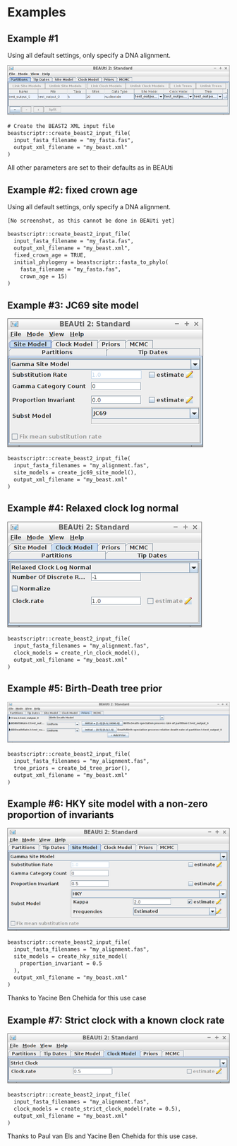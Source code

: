 # Examples

## Example #1

Using all default settings, only specify a DNA alignment.

![All default](all_default.png)

```
# Create the BEAST2 XML input file
beastscriptr::create_beast2_input_file(
  input_fasta_filename = "my_fasta.fas",
  output_xml_filename = "my_beast.xml"
)
```

All other parameters are set to their defaults as in BEAUti

## Example #2: fixed crown age

Using all default settings, only specify a DNA alignment.

```
[No screenshot, as this cannot be done in BEAUti yet]
```

```
beastscriptr::create_beast2_input_file(
  input_fasta_filename = "my_fasta.fas",
  output_xml_filename = "my_beast.xml",
  fixed_crown_age = TRUE,
  initial_phylogeny = beastscriptr::fasta_to_phylo(
    fasta_filename = "my_fasta.fas",
    crown_age = 15)
)
```

## Example #3: JC69 site model

![JC69](jc69_2_4.png)

```
beastscriptr::create_beast2_input_file(
  input_fasta_filenames = "my_alignment.fas",
  site_models = create_jc69_site_model(), 
  output_xml_filename = "my_beast.xml"
)
```

## Example #4: Relaxed clock log normal

![Relaxed clock log normal](relaxed_clock_log_normal_2_4.png)

```
beastscriptr::create_beast2_input_file(
  input_fasta_filenames = "my_alignment.fas",
  clock_models = create_rln_clock_model(), 
  output_xml_filename = "my_beast.xml"
)
```

## Example #5: Birth-Death tree prior

![Birth-Death tree prior](birth_death_2_4.png)

```
beastscriptr::create_beast2_input_file(
  input_fasta_filenames = "my_alignment.fas",
  tree_priors = create_bd_tree_prior(), 
  output_xml_filename = "my_beast.xml"
)
```

## Example #6: HKY site model with a non-zero proportion of invariants

![HKY example](hky_prop_invariant_0_5_2_4.png)

```
beastscriptr::create_beast2_input_file(
  input_fasta_filenames = "my_alignment.fas",
  site_models = create_hky_site_model(
    proportion_invariant = 0.5
  ), 
  output_xml_filename = "my_beast.xml"
)
```

Thanks to Yacine Ben Chehida for this use case

## Example #7: Strict clock with a known clock rate

![Strict clock with a rate of 0.5](strict_clock_rate_0_5_2_4.png)

```
beastscriptr::create_beast2_input_file(
  input_fasta_filenames = "my_alignment.fas",
  clock_models = create_strict_clock_model(rate = 0.5), 
  output_xml_filename = "my_beast.xml"
)
```

Thanks to Paul van Els and Yacine Ben Chehida for this use case.
